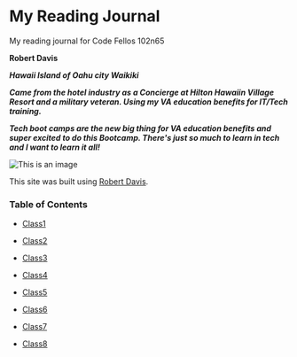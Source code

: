 # My Reading Journal
My reading journal for Code Fellos 102n65

**Robert Davis**

***Hawaii Island of Oahu city Waikiki***

***Came from the hotel industry as a Concierge at Hilton Hawaiin Village Resort and a military veteran.  Using my VA education benefits for IT/Tech training.***

***Tech boot camps are the new big thing for VA education benefits and super excited to do this Bootcamp.  There's just so much to learn in tech and I want to learn it all!***

![This is an image](https://encrypted-tbn0.gstatic.com/images?q=tbn:ANd9GcRtWKMqdBZwqPWyGTKAhqgHAlq8FPE_F3ELrw&usqp=CAU)

This site was built using [Robert Davis](https://github.com/RobertDavis-cyber?tab=repositories).

### Table of Contents

* [Class1](https://github.com/RobertDavis-cyber/reading-notes/blob/a65168d012a02c8e4486a20b25bd393709eecab1/class1.md)

* [Class2](https://github.com/RobertDavis-cyber/reading-notes/blob/0f89028389f56afe30f3218ce85a2f8eda337533/class2.md)

* [Class3](https://github.com/RobertDavis-cyber/reading-notes/blob/0f89028389f56afe30f3218ce85a2f8eda337533/class3.md)

* [Class4](https://github.com/RobertDavis-cyber/reading-notes/blob/0f89028389f56afe30f3218ce85a2f8eda337533/class4.md)

* [Class5](https://github.com/RobertDavis-cyber/reading-notes/blob/0f89028389f56afe30f3218ce85a2f8eda337533/class5.md)

* [Class6](https://github.com/RobertDavis-cyber/reading-notes/blob/0f89028389f56afe30f3218ce85a2f8eda337533/class6.md)

* [Class7](https://github.com/RobertDavis-cyber/reading-notes/blob/6fc2ab6c13973c72ef96fb1a90908d8ad60002e6/class7.md)

* [Class8](https://github.com/RobertDavis-cyber/reading-notes/blob/f3698daaa17faf93d01c2f6b2cd8585f54bf09a9/class8.md)


  
  
 

  

  
  
  
  
  





  
  
  
  
  
  
  
  
  
  
